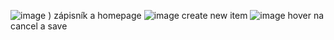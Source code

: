 ![image](https://github.com/Kapralc/todo_list/assets/126669640/6d9d0e38-b739-42b9-9856-aaac2e78a2f4)
) zápisník a homepage
![image](https://github.com/Kapralc/todo_list/assets/126669640/41741632-bf4d-4554-9b99-ac3a60c01b2f) create new item
![image](https://github.com/Kapralc/todo_list/assets/126669640/5788cc62-a500-4810-92a4-27fa7608637b) hover na cancel a save






